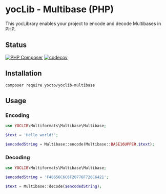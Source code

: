 # yocLib - Multibase (PHP)

This yocLibrary enables your project to encode and decode Multibases in PHP.

## Status

[![PHP Composer](https://github.com/yocto/yoclib-multibase-php/actions/workflows/php.yml/badge.svg)](https://github.com/yocto/yoclib-multibase-php/actions/workflows/php.yml)
[![codecov](https://codecov.io/gh/yocto/yoclib-multibase-php/graph/badge.svg?token=CVJJGTZJ1X)](https://codecov.io/gh/yocto/yoclib-multibase-php)

## Installation

`composer require yocto/yoclib-multibase`

## Usage

### Encoding

```php
use YOCLIB\Multiformats\Multibase\Multibase;

$text = 'Hello world!';

$encodedString = Multibase::encode(Multibase::BASE16UPPER,$text);
```

### Decoding

```php
use YOCLIB\Multiformats\Multibase\Multibase;

$encodedString = 'F48656C6C6F20776F726C6421';

$text = Multibase::decode($encodedString);
```